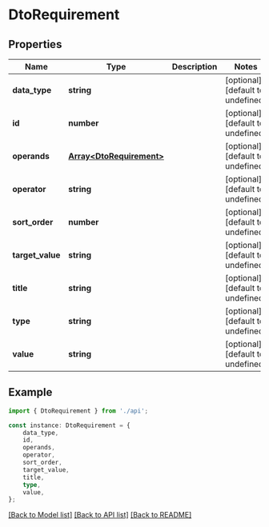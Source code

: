 # DtoRequirement


## Properties

Name | Type | Description | Notes
------------ | ------------- | ------------- | -------------
**data_type** | **string** |  | [optional] [default to undefined]
**id** | **number** |  | [optional] [default to undefined]
**operands** | [**Array&lt;DtoRequirement&gt;**](DtoRequirement.md) |  | [optional] [default to undefined]
**operator** | **string** |  | [optional] [default to undefined]
**sort_order** | **number** |  | [optional] [default to undefined]
**target_value** | **string** |  | [optional] [default to undefined]
**title** | **string** |  | [optional] [default to undefined]
**type** | **string** |  | [optional] [default to undefined]
**value** | **string** |  | [optional] [default to undefined]

## Example

```typescript
import { DtoRequirement } from './api';

const instance: DtoRequirement = {
    data_type,
    id,
    operands,
    operator,
    sort_order,
    target_value,
    title,
    type,
    value,
};
```

[[Back to Model list]](../README.md#documentation-for-models) [[Back to API list]](../README.md#documentation-for-api-endpoints) [[Back to README]](../README.md)
